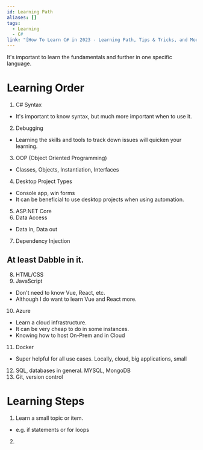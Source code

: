 ```yaml
---
id: Learning Path
aliases: []
tags:
  - Learning
  - C#
link: "[How To Learn C# in 2023 - Learning Path, Tips & Tricks, and More](https://www.youtube.com/watch?v=hnjly9iBHso)"
---
```


It's important to learn the fundamentals and further in one specific language.

# Learning Order

1. C# Syntax

- It's important to know syntax, but much more important when to use it.

2. Debugging

- Learning the skills and tools to track down issues will quicken your learning.

3. OOP (Object Oriented Programming)

- Classes, Objects, Instantiation, Interfaces

4. Desktop Project Types

- Console app, win forms
- It can be beneficial to use desktop projects when using automation.

5. ASP.NET Core
6. Data Access

- Data in, Data out

7. Dependency Injection

## At least **Dabble** in it.

8. HTML/CSS
9. JavaScript

- Don't need to know Vue, React, etc.
- Although I do want to learn Vue and React more.

10. Azure

- Learn a cloud infrastructure.
- It can be very cheap to do in some instances.
- Knowing how to host On-Prem and in Cloud

11. Docker

- Super helpful for all use cases. Locally, cloud, big applications, small

12. SQL, databases in general. MYSQL, MongoDB
13. Git, version control

# Learning Steps

1. Learn a small topic or item.

- e.g. if statements or for loops

2.
